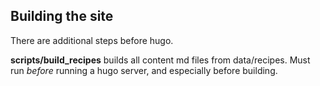 

## Building the site

There are additional steps before hugo.

**scripts/build_recipes** builds all content md files from data/recipes. Must run _before_ running a hugo server,
and especially before building.